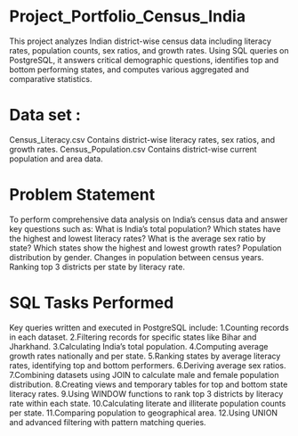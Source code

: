 # Project_Portfolio_Census_India
This project analyzes Indian district-wise census data including literacy rates, population counts, sex ratios, and growth rates. Using SQL queries on PostgreSQL, it answers critical demographic questions, identifies top and bottom performing states, and computes various aggregated and comparative statistics.
# Data set :
Census_Literacy.csv	Contains district-wise literacy rates, sex ratios, and growth rates.
Census_Population.csv	Contains district-wise current population and area data.

# Problem Statement
To perform comprehensive data analysis on India’s census data and answer key questions such as:
What is India’s total population?
Which states have the highest and lowest literacy rates?
What is the average sex ratio by state?
Which states show the highest and lowest growth rates?
Population distribution by gender.
Changes in population between census years.
Ranking top 3 districts per state by literacy rate.
# SQL Tasks Performed
Key queries written and executed in PostgreSQL include:
1.Counting records in each dataset.
2.Filtering records for specific states like Bihar and Jharkhand.
3.Calculating India’s total population.
4.Computing average growth rates nationally and per state.
5.Ranking states by average literacy rates, identifying top and bottom performers.
6.Deriving average sex ratios.
7.Combining datasets using JOIN to calculate male and female population distribution.
8.Creating views and temporary tables for top and bottom state literacy rates.
9.Using WINDOW functions to rank top 3 districts by literacy rate within each state.
10.Calculating literate and illiterate population counts per state.
11.Comparing population to geographical area.
12.Using UNION and advanced filtering with pattern matching queries.


